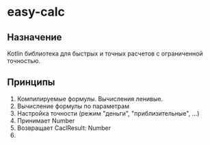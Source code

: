 # easy-calc

## Назначение
Kotlin библиотека для быстрых и точных расчетов с ограниченной точностью. 

## Принципы
1. Компилируемые формулы. Вычисления ленивые. 
2. Вычисление формулы по параметрам
3. Настройка точности (режим "деньги", "приблизительные", ...)
4. Принимает Number
5. Возвращает CaclResult: Number
6. 
